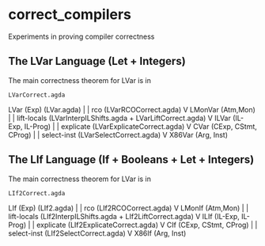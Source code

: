 # correct_compilers

Experiments in proving compiler correctness


## The LVar Language (Let + Integers)

The main correctness theorem for LVar is in

    LVarCorrect.agda

LVar (Exp)           (LVar.agda)
  |
  | rco              (LVarRCOCorrect.agda)
  V
LMonVar (Atm,Mon)
  |
  | lift-locals      (LVarInterpILShifts.agda + LVarLiftCorrect.agda)
  V
 ILVar (IL-Exp, IL-Prog)
  |
  | explicate        (LVarExplicateCorrect.agda)
  V
CVar (CExp, CStmt, CProg)
  |
  | select-inst      (LVarSelectCorrect.agda)
  V
X86Var (Arg, Inst)


## The LIf Language (If + Booleans + Let + Integers)

The main correctness theorem for LVar is in

    LIf2Correct.agda
    
LIf (Exp)  (LIf2.agda)
  |
  | rco              (LIf2RCOCorrect.agda)
  V
LMonIf (Atm,Mon)
  |
  | lift-locals      (LIf2InterpILShifts.agda + LIf2LiftCorrect.agda)
  V
 ILIf (IL-Exp, IL-Prog)
  |
  | explicate        (LIf2ExplicateCorrect.agda)
  V
CIf (CExp, CStmt, CProg)
  |
  | select-inst      (LIf2SelectCorrect.agda)
  V
X86If (Arg, Inst)
